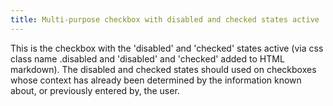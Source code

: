 ```yaml
---
title: Multi-purpose checkbox with disabled and checked states active
---
```


This is the checkbox with the 'disabled' and 'checked' states active (via css class name .disabled and 'disabled' and 'checked' added to HTML markdown). The disabled and checked states should used on checkboxes whose context has already been determined by the information known about, or previously entered by, the user.